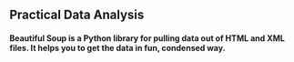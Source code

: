 
## Practical Data Analysis

#### Beautiful Soup is a Python library for pulling data out of HTML and XML files. It helps you to get the data in fun, condensed way.

